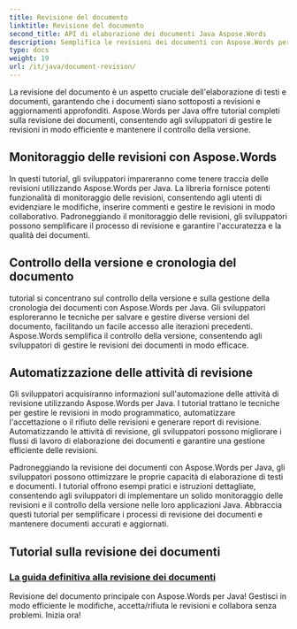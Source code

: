 ```yaml
---
title: Revisione del documento
linktitle: Revisione del documento
second_title: API di elaborazione dei documenti Java Aspose.Words
description: Semplifica le revisioni dei documenti con Aspose.Words per Java! Tieni traccia delle modifiche, gestisci il controllo della versione e automatizza le attività di revisione senza sforzo.
type: docs
weight: 19
url: /it/java/document-revision/
---
```


La revisione del documento è un aspetto cruciale dell'elaborazione di testi e documenti, garantendo che i documenti siano sottoposti a revisioni e aggiornamenti approfonditi. Aspose.Words per Java offre tutorial completi sulla revisione dei documenti, consentendo agli sviluppatori di gestire le revisioni in modo efficiente e mantenere il controllo della versione.

## Monitoraggio delle revisioni con Aspose.Words

In questi tutorial, gli sviluppatori impareranno come tenere traccia delle revisioni utilizzando Aspose.Words per Java. La libreria fornisce potenti funzionalità di monitoraggio delle revisioni, consentendo agli utenti di evidenziare le modifiche, inserire commenti e gestire le revisioni in modo collaborativo. Padroneggiando il monitoraggio delle revisioni, gli sviluppatori possono semplificare il processo di revisione e garantire l'accuratezza e la qualità dei documenti.

## Controllo della versione e cronologia del documento

tutorial si concentrano sul controllo della versione e sulla gestione della cronologia dei documenti con Aspose.Words per Java. Gli sviluppatori esploreranno le tecniche per salvare e gestire diverse versioni del documento, facilitando un facile accesso alle iterazioni precedenti. Aspose.Words semplifica il controllo della versione, consentendo agli sviluppatori di gestire le revisioni dei documenti in modo efficace.

## Automatizzazione delle attività di revisione

Gli sviluppatori acquisiranno informazioni sull'automazione delle attività di revisione utilizzando Aspose.Words per Java. I tutorial trattano le tecniche per gestire le revisioni in modo programmatico, automatizzare l'accettazione o il rifiuto delle revisioni e generare report di revisione. Automatizzando le attività di revisione, gli sviluppatori possono migliorare i flussi di lavoro di elaborazione dei documenti e garantire una gestione efficiente delle revisioni.

Padroneggiando la revisione dei documenti con Aspose.Words per Java, gli sviluppatori possono ottimizzare le proprie capacità di elaborazione di testi e documenti. I tutorial offrono esempi pratici e istruzioni dettagliate, consentendo agli sviluppatori di implementare un solido monitoraggio delle revisioni e il controllo della versione nelle loro applicazioni Java. Abbraccia questi tutorial per semplificare i processi di revisione dei documenti e mantenere documenti accurati e aggiornati.

## Tutorial sulla revisione dei documenti
### [La guida definitiva alla revisione dei documenti](./guide-document-revision/)
Revisione del documento principale con Aspose.Words per Java! Gestisci in modo efficiente le modifiche, accetta/rifiuta le revisioni e collabora senza problemi. Inizia ora!